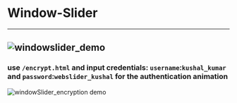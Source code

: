 # Window-Slider
----------------------------------------------------------------------------------------
![windowslider_demo](https://github.com/bcd-kushal/Window-Slider/assets/96081625/1041c54f-057d-49f3-a2bd-38391516a45f)
----------------------------------------------------------------------------------------

### use `/encrypt.html` and input credentials: `username`:`kushal_kumar` and `password`:`webslider_kushal` for the authentication animation

![windowSlider_encryption demo](https://github.com/bcd-kushal/Window-Slider/assets/96081625/bb496972-4bb0-4958-842e-6f920d0c1ef7)
